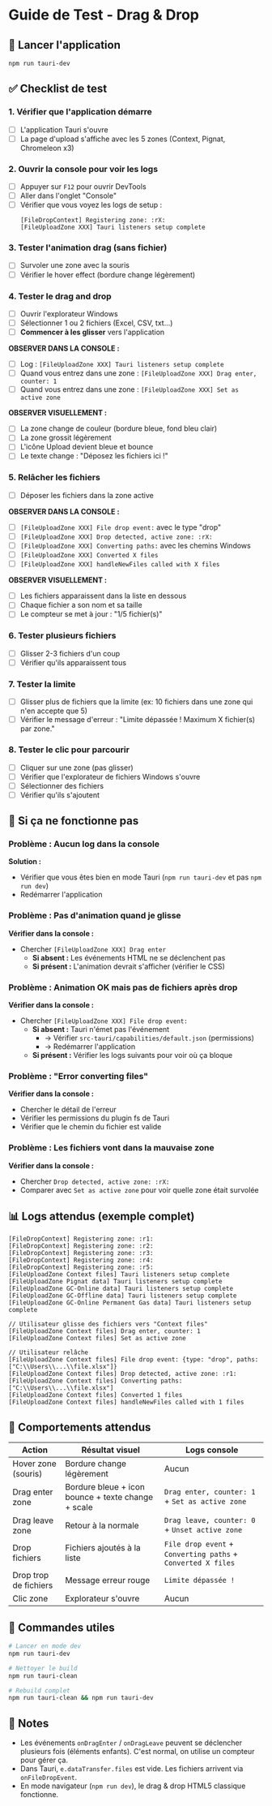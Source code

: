 # Guide de Test - Drag & Drop

## 🚀 Lancer l'application

```bash
npm run tauri-dev
```

## ✅ Checklist de test

### 1. Vérifier que l'application démarre
- [ ] L'application Tauri s'ouvre
- [ ] La page d'upload s'affiche avec les 5 zones (Context, Pignat, Chromeleon x3)

### 2. Ouvrir la console pour voir les logs
- [ ] Appuyer sur `F12` pour ouvrir DevTools
- [ ] Aller dans l'onglet "Console"
- [ ] Vérifier que vous voyez les logs de setup :
  ```
  [FileDropContext] Registering zone: :rX:
  [FileUploadZone XXX] Tauri listeners setup complete
  ```

### 3. Tester l'animation drag (sans fichier)
- [ ] Survoler une zone avec la souris
- [ ] Vérifier le hover effect (bordure change légèrement)

### 4. Tester le drag and drop
- [ ] Ouvrir l'explorateur Windows
- [ ] Sélectionner 1 ou 2 fichiers (Excel, CSV, txt...)
- [ ] **Commencer à les glisser** vers l'application

**OBSERVER DANS LA CONSOLE :**
- [ ] Log : `[FileUploadZone XXX] Tauri listeners setup complete`
- [ ] Quand vous entrez dans une zone : `[FileUploadZone XXX] Drag enter, counter: 1`
- [ ] Quand vous entrez dans une zone : `[FileUploadZone XXX] Set as active zone`

**OBSERVER VISUELLEMENT :**
- [ ] La zone change de couleur (bordure bleue, fond bleu clair)
- [ ] La zone grossit légèrement
- [ ] L'icône Upload devient bleue et bounce
- [ ] Le texte change : "Déposez les fichiers ici !"

### 5. Relâcher les fichiers
- [ ] Déposer les fichiers dans la zone active

**OBSERVER DANS LA CONSOLE :**
- [ ] `[FileUploadZone XXX] File drop event:` avec le type "drop"
- [ ] `[FileUploadZone XXX] Drop detected, active zone: :rX:`
- [ ] `[FileUploadZone XXX] Converting paths:` avec les chemins Windows
- [ ] `[FileUploadZone XXX] Converted X files`
- [ ] `[FileUploadZone XXX] handleNewFiles called with X files`

**OBSERVER VISUELLEMENT :**
- [ ] Les fichiers apparaissent dans la liste en dessous
- [ ] Chaque fichier a son nom et sa taille
- [ ] Le compteur se met à jour : "1/5 fichier(s)"

### 6. Tester plusieurs fichiers
- [ ] Glisser 2-3 fichiers d'un coup
- [ ] Vérifier qu'ils apparaissent tous

### 7. Tester la limite
- [ ] Glisser plus de fichiers que la limite (ex: 10 fichiers dans une zone qui n'en accepte que 5)
- [ ] Vérifier le message d'erreur : "Limite dépassée ! Maximum X fichier(s) par zone."

### 8. Tester le clic pour parcourir
- [ ] Cliquer sur une zone (pas glisser)
- [ ] Vérifier que l'explorateur de fichiers Windows s'ouvre
- [ ] Sélectionner des fichiers
- [ ] Vérifier qu'ils s'ajoutent

## 🐛 Si ça ne fonctionne pas

### Problème : Aucun log dans la console
**Solution :**
- Vérifier que vous êtes bien en mode Tauri (`npm run tauri-dev` et pas `npm run dev`)
- Redémarrer l'application

### Problème : Pas d'animation quand je glisse
**Vérifier dans la console :**
- Chercher `[FileUploadZone XXX] Drag enter`
  - **Si absent :** Les événements HTML ne se déclenchent pas
  - **Si présent :** L'animation devrait s'afficher (vérifier le CSS)

### Problème : Animation OK mais pas de fichiers après drop
**Vérifier dans la console :**
- Chercher `[FileUploadZone XXX] File drop event:`
  - **Si absent :** Tauri n'émet pas l'événement
    - → Vérifier `src-tauri/capabilities/default.json` (permissions)
    - → Redémarrer l'application
  - **Si présent :** Vérifier les logs suivants pour voir où ça bloque

### Problème : "Error converting files"
**Vérifier dans la console :**
- Chercher le détail de l'erreur
- Vérifier les permissions du plugin fs de Tauri
- Vérifier que le chemin du fichier est valide

### Problème : Les fichiers vont dans la mauvaise zone
**Vérifier dans la console :**
- Chercher `Drop detected, active zone: :rX:`
- Comparer avec `Set as active zone` pour voir quelle zone était survolée

## 📊 Logs attendus (exemple complet)

```
[FileDropContext] Registering zone: :r1:
[FileDropContext] Registering zone: :r2:
[FileDropContext] Registering zone: :r3:
[FileDropContext] Registering zone: :r4:
[FileDropContext] Registering zone: :r5:
[FileUploadZone Context files] Tauri listeners setup complete
[FileUploadZone Pignat data] Tauri listeners setup complete
[FileUploadZone GC-Online data] Tauri listeners setup complete
[FileUploadZone GC-Offline data] Tauri listeners setup complete
[FileUploadZone GC-Online Permanent Gas data] Tauri listeners setup complete

// Utilisateur glisse des fichiers vers "Context files"
[FileUploadZone Context files] Drag enter, counter: 1
[FileUploadZone Context files] Set as active zone

// Utilisateur relâche
[FileUploadZone Context files] File drop event: {type: "drop", paths: ["C:\\Users\\...\\file.xlsx"]}
[FileUploadZone Context files] Drop detected, active zone: :r1:
[FileUploadZone Context files] Converting paths: ["C:\\Users\\...\\file.xlsx"]
[FileUploadZone Context files] Converted 1 files
[FileUploadZone Context files] handleNewFiles called with 1 files
```

## 🎯 Comportements attendus

| Action | Résultat visuel | Logs console |
|--------|-----------------|--------------|
| Hover zone (souris) | Bordure change légèrement | Aucun |
| Drag enter zone | Bordure bleue + icon bounce + texte change + scale | `Drag enter, counter: 1` + `Set as active zone` |
| Drag leave zone | Retour à la normale | `Drag leave, counter: 0` + `Unset active zone` |
| Drop fichiers | Fichiers ajoutés à la liste | `File drop event` + `Converting paths` + `Converted X files` |
| Drop trop de fichiers | Message erreur rouge | `Limite dépassée !` |
| Clic zone | Explorateur s'ouvre | Aucun |

## 🔧 Commandes utiles

```bash
# Lancer en mode dev
npm run tauri-dev

# Nettoyer le build
npm run tauri-clean

# Rebuild complet
npm run tauri-clean && npm run tauri-dev
```

## 📝 Notes

- Les événements `onDragEnter` / `onDragLeave` peuvent se déclencher plusieurs fois (éléments enfants). C'est normal, on utilise un compteur pour gérer ça.
- Dans Tauri, `e.dataTransfer.files` est vide. Les fichiers arrivent via `onFileDropEvent`.
- En mode navigateur (`npm run dev`), le drag & drop HTML5 classique fonctionne.
